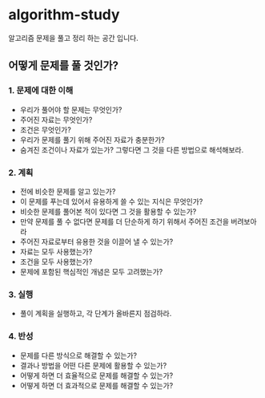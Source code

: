 # algorithm-study

알고리즘 문제을 풀고 정리 하는 공간 입니다.

## 어떻게 문제를 풀 것인가?
### 1. 문제에 대한 이해
   * 우리가 풀어야 할 문제는 무엇인가?  
   * 주어진 자료는 무엇인가?
   * 조건은 무엇인가?
   * 우리가 문제를 풀기 위해 주어진 자료가 충분한가?
   * 숨겨진 조건이나 자료가 있는가? 그렇다면 그 것을 다른 방법으로 해석해보라.
### 2. 계획
   * 전에 비슷한 문제를 알고 있는가?
   * 이 문제를 푸는데 있어서 유용하게 쓸 수 있는 지식은 무엇인가?
   * 비슷한 문제를 풀어본 적이 있다면 그 것을 활용할 수 있는가?
   * 만약 문제를 풀 수 없다면 문제를 더 단순하게 하기 위해서 주어진 조건을 버려보아라
   * 주어진 자료로부터 유용한 것을 이끌어 낼 수 있는가?
   * 자료는 모두 사용했는가?
   * 조건을 모두 사용했는가?
   * 문제에 포함된 핵심적인 개념은 모두 고려했는가?
### 3. 실행
   * 풀이 계획을 실행하고, 각 단계가 올바른지 점검하라.
### 4. 반성
   * 문제를 다른 방식으로 해결할 수 있는가?
   * 결과나 방법을 어떤 다른 문제에 활용할 수 있는가?
   * 어떻게 하면 더 효율적으로 문제를 해결할 수 있는가?
   * 어떻게 하면 더 효과적으로 문제를 해결할 수 있는가?
